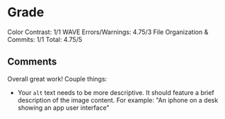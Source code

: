 # Grade

Color Contrast: 1/1
WAVE Errors/Warnings: 4.75/3
File Organization & Commits: 1/1
Total: 4.75/5

## Comments
Overall great work! Couple things:
- Your `alt` text needs to be more descriptive. It should feature a brief description of the image content. For example: "An iphone on a desk showing an app user interface"